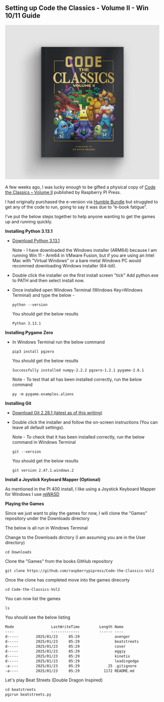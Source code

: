 ## Setting up Code the Classics - Volume II - Win 10/11 Guide

![Code the Classics - Volume 2](/assets/images/prj_ctcv2/Code_the_Classics_vol_2_Fix.jpg)

A few weeks ago, I was lucky enough to be gifted a physical copy of [Code the Classics – Volume II](https://store.rpipress.cc/collections/books/products/code-the-classics-volume-ii) published by Raspberry PI Press.

I had originally purchased the e-version via [Humble Bundle](https://www.humblebundle.com/books/raspberry-pi-and-retro-gaming-by-raspberry-pi-press-books?hmb_source=&hmb_medium=product_tile&hmb_campaign=mosaic_section_1_layout_index_1_layout_type_threes_tile_index_3_c_raspberrypiandretrogamingbyraspberrypipress_bookbundle) but struggled to get any of the code to run, going to say it was due to “e-book fatigue”.

I’ve put the below steps together to help anyone wanting to get the games up and running quickly.

  **Installing Python 3.13.1**

  - [Download Python 3.13.1](https://www.python.org/downloads/release/python-3122/)

    Note - I have downloaded the Windows installer (ARM64) because I am running Win 11 - Arm64 in VMware Fusion, but if you are using an Intel Mac with "Virtual Windows" or a bare metal Windows PC would recommed downloading Windows installer (64-bit). 
  
  - Double click the installer on the first install screen "tick" Add python.exe to PATH and then select install now.
  - Once installed open Windows Terminal (Windows Key>Windows Terminal) and type the below -

    ```
    python --version    
    ```

    You should get the below results

    ```
    Python 3.13.1
    ```
    
  **Installing Pygame Zero**

  - In Windows Terminal run the below command
    
    ```
    pip3 install pgzero
    ```

    You should get the below results

    ```
    Successfully installed numpy-2.2.2 pgzero-1.2.1 pygame-2.6.1
    ```

    Note - To test that all has been installed correctly, run the below command

    ```
    py -m pygame.examples.aliens
    ```

**Installing Git**

  - [Download Git 2.28.1 (latest as of this writing)](https://git-scm.com/downloads)
  - Double click the installer and follow the on-screen instructions (You can leave all default settings).

    Note - To check that it has been installed correctly, run the below command in Windows Terminal

    ```
    git --version
    ```

    You should get the below results

    ```
    git version 2.47.1.windows.2
    ```
    
 **Install a Joystick Keyboard Mapper (Optional)**

   As mentioned in the PI 400 install, I like using a Joystick Keyboard Mapper for Windows I use [reWASD](https://www.rewasd.com)

**Playing the Games**

  Since we just want to play the games for now, I will clone the "Games" repository under the Downloads directory

  The below is all run in Windows Terminal

  Change to the Downloads dirctory (I am assuming you are in the User directory)

    cd Downloads 

  Clone the "Games" from the books GitHub repository
  
    git clone https://github.com/raspberrypipress/Code-the-Classics-Vol2

  Once the clone has completed move into the games direcorty

    cd Code-the-Classics-Vol2

  You can now list the games

    ls

  You should see the below listing

    Mode                 LastWriteTime         Length Name
    ----                 -------------         ------ ----
    d-----        2025/01/23     05:29                avenger
    d-----        2025/01/23     05:29                beatstreets
    d-----        2025/01/23     05:29                cover
    d-----        2025/01/23     05:29                eggzy
    d-----        2025/01/23     05:29                kinetix
    d-----        2025/01/23     05:29                leadingedge
    -a----        2025/01/23     05:29             25 .gitignore
    -a----        2025/01/23     05:29           1172 README.md

  Let's play Beat Streets (Double Dragon Inspired)

    cd beatstreets
    pgzrun beatstreets.py
 
    
    
    
    


